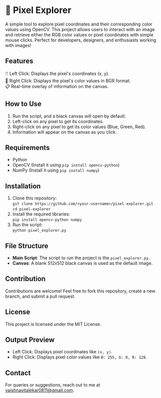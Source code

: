 # 📸 Pixel Explorer  
A simple tool to explore pixel coordinates and their corresponding color values using OpenCV. This project allows users to interact with an image and retrieve either the RGB color values or pixel coordinates with simple mouse clicks. Perfect for developers, designers, and enthusiasts working with images!  

## Features  
🖱️ Left Click: Displays the pixel's coordinates (x, y).  
🎨 Right Click: Displays the pixel's color values in BGR format.  
📋 Real-time overlay of information on the canvas.  

## How to Use  
1. Run the script, and a black canvas will open by default.  
2. Left-click on any pixel to get its coordinates.  
3. Right-click on any pixel to get its color values (Blue, Green, Red).  
4. Information will appear on the canvas as you click.  

## Requirements  
- Python  
- OpenCV (Install it using `pip install opencv-python`)  
- NumPy (Install it using `pip install numpy`)  

## Installation  
1. Clone this repository:  
   `git clone https://github.com/<your-username>/pixel-explorer.git`  
   `cd pixel-explorer`  
2. Install the required libraries:  
   `pip install opencv-python numpy`  
3. Run the script:  
   `python pixel_explorer.py`  

## File Structure  
- **Main Script**: The script to run the project is the `pixel_explorer.py`.  
- **Canvas**: A blank 512x512 black canvas is used as the default image.  

## Contribution  
Contributions are welcome! Feel free to fork this repository, create a new branch, and submit a pull request.  

## License  
This project is licensed under the MIT License.  

## Output Preview  
- Left Click: Displays pixel coordinates like `(x, y)`.  
- Right Click: Displays pixel color values like `B: 255, G: 0, R: 128`.  

## Contact  
For queries or suggestions, reach out to me at vaishnavitalekar0811@gmail.com.  
